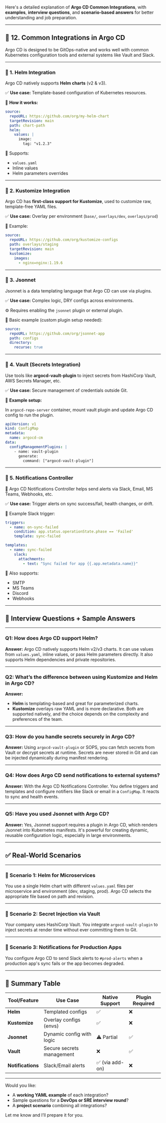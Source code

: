 Here's a detailed explanation of **Argo CD Common Integrations**, with **examples**, **interview questions**, and **scenario-based answers** for better understanding and job preparation.

---

## 🔌 12. Common Integrations in Argo CD

Argo CD is designed to be GitOps-native and works well with common Kubernetes configuration tools and external systems like Vault and Slack.

---

### 🔹 1. **Helm Integration**

Argo CD natively supports **Helm charts** (v2 & v3).

✅ **Use case:** Template-based configuration of Kubernetes resources.

🧾 **How it works:**

```yaml
source:
  repoURL: https://github.com/org/my-helm-chart
  targetRevision: main
  path: chart-path
  helm:
    values: |
      image:
        tag: "v1.2.3"
```

📌 Supports:

* `values.yaml`
* Inline values
* Helm parameters overrides

---

### 🔹 2. **Kustomize Integration**

Argo CD has **first-class support for Kustomize**, used to customize raw, template-free YAML files.

✅ **Use case:** Overlay per environment (`base/`, `overlays/dev`, `overlays/prod`)

🧾 Example:

```yaml
source:
  repoURL: https://github.com/org/kustomize-configs
  path: overlays/staging
  targetRevision: main
  kustomize:
    images:
      - nginx=nginx:1.19.6
```

---

### 🔹 3. **Jsonnet**

Jsonnet is a data templating language that Argo CD can use via plugins.

✅ **Use case:** Complex logic, DRY configs across environments.

⚙️ Requires enabling the `jsonnet` plugin or external plugin.

🧾 Basic example (custom plugin setup needed):

```yaml
source:
  repoURL: https://github.com/org/jsonnet-app
  path: configs
  directory:
    recurse: true
```

---

### 🔹 4. **Vault (Secrets Integration)**

Use tools like **argocd-vault-plugin** to inject secrets from HashiCorp Vault, AWS Secrets Manager, etc.

✅ **Use case:** Secure management of credentials outside Git.

🔐 **Example setup:**

In `argocd-repo-server` container, mount vault plugin and update Argo CD config to run the plugin.

```yaml
apiVersion: v1
kind: ConfigMap
metadata:
  name: argocd-cm
data:
  configManagementPlugins: |
    - name: vault-plugin
      generate:
        command: ["argocd-vault-plugin"]
```

---

### 🔹 5. **Notifications Controller**

🔔 Argo CD Notifications Controller helps send alerts via Slack, Email, MS Teams, Webhooks, etc.

✅ **Use case:** Trigger alerts on sync success/fail, health changes, or drift.

🧾 Example Slack trigger:

```yaml
triggers:
  - name: on-sync-failed
    condition: app.status.operationState.phase == 'Failed'
    template: sync-failed

templates:
  - name: sync-failed
    slack:
      attachments:
        - text: "Sync failed for app {{.app.metadata.name}}"
```

📩 Also supports:

* SMTP
* MS Teams
* Discord
* Webhooks

---

## 🧠 Interview Questions + Sample Answers

---

### Q1: **How does Argo CD support Helm?**

**Answer:**
Argo CD natively supports Helm v2/v3 charts. It can use values from `values.yaml`, inline values, or pass Helm parameters directly. It also supports Helm dependencies and private repositories.

---

### Q2: **What’s the difference between using Kustomize and Helm in Argo CD?**

**Answer:**

* **Helm** is templating-based and great for parameterized charts.
* **Kustomize** overlays raw YAML and is more declarative.
  Both are supported natively, and the choice depends on the complexity and preferences of the team.

---

### Q3: **How do you handle secrets securely in Argo CD?**

**Answer:**
Using `argocd-vault-plugin` or SOPS, you can fetch secrets from Vault or decrypt secrets at runtime. Secrets are never stored in Git and can be injected dynamically during manifest rendering.

---

### Q4: **How does Argo CD send notifications to external systems?**

**Answer:**
With the Argo CD Notifications Controller. You define triggers and templates and configure notifiers like Slack or email in a `ConfigMap`. It reacts to sync and health events.

---

### Q5: **Have you used Jsonnet with Argo CD?**

**Answer:**
Yes, Jsonnet support requires a plugin in Argo CD, which renders Jsonnet into Kubernetes manifests. It's powerful for creating dynamic, reusable configuration logic, especially in large environments.

---

## ✅ Real-World Scenarios

---

### 🔸 Scenario 1: Helm for Microservices

You use a single Helm chart with different `values.yaml` files per microservice and environment (dev, staging, prod). Argo CD selects the appropriate file based on path and revision.

---

### 🔸 Scenario 2: Secret Injection via Vault

Your company uses HashiCorp Vault. You integrate `argocd-vault-plugin` to inject secrets at render time without ever committing them to Git.

---

### 🔸 Scenario 3: Notifications for Production Apps

You configure Argo CD to send Slack alerts to `#prod-alerts` when a production app's sync fails or the app becomes degraded.

---

## 📌 Summary Table

| Tool/Feature      | Use Case                  | Native Support | Plugin Required |
| ----------------- | ------------------------- | -------------- | --------------- |
| **Helm**          | Templated configs         | ✅              | ❌               |
| **Kustomize**     | Overlay configs (envs)    | ✅              | ❌               |
| **Jsonnet**       | Dynamic config with logic | ⚠️ Partial     | ✅               |
| **Vault**         | Secure secrets management | ❌              | ✅               |
| **Notifications** | Slack/Email alerts        | ✅ (via add-on) | ❌               |

---

Would you like:

* A **working YAML example** of each integration?
* Sample questions for a **DevOps or SRE interview round**?
* A **project scenario** combining all integrations?

Let me know and I’ll prepare it for you.
